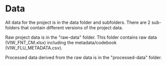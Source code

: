 # Data

All data for the project is in the data folder and subfolders. There are 2 sub-folders that contain different versions of the project data. 

Raw project data is in the "raw-data" folder. This folder contains raw data (VIW_FNT_CM.xlsx) including the metadata/codebook (VIW_FLU_METADATA.csv).

Processed data derived from the raw data is in the "processed-data" folder.
